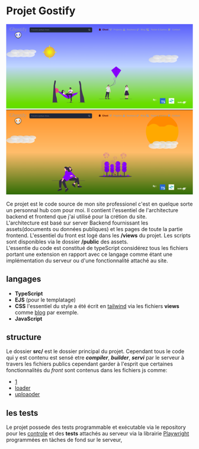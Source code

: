 # Projet Gostify

![screen1](/src/public/screen/screen1.png) ![screen2](/src/public/screen/screen2.png)

Ce projet est le code source de mon site professionel c'est en quelque sorte un personnal hub com pour moi. Il contient l'essentiel de l'architecture backend et frontend que j'ai utilisé pour la crétion du site.\
L'architecture est basé sur server Backend fournissant les assets(documents ou données publiques) et les pages de toute la partie frontend. L'essentiel du front est logé dans les **/views** du projet. Les scripts sont disponibles via le dossier **/public** des assets.\
L'essentie du code est constitué de typeScript considérez tous les fichiers portant une extension en rapport avec ce langage comme étant une implémentation du serveur ou d'une fonctionnalité attaché au site.

## langages

- **TypeScript**
- **EJS** (pour le templatage)
- **CSS** l'essentiel du style a été écrit en [tailwind](https://tailwind.com/) via les fichiers **views** comme [blog](/src/views/blog.ejs) par exemple.
- **JavaScript**

## structure

Le dossier **src/** est le dossier principal du projet. Cependant tous le code qui y est contenu est sensé etre _**compiler**_, _**builder**_, _**servi**_ par le serveur à travers les fichiers publics cependant garder à l'esprit que certaines fonctionnalités du _front_ sont contenus dans les fichiers js comme:

- [1](/src/public/script/1.js)
- [loader](/src/public/script/loader.js)
- [uploaoder](/src/public/script/uploader.js)

## les tests

Le projet possede des tests programmable et exécutable via le repository pour les [controle](https://github.com/) et des **tests** attachés au serveur via la librairie [Playwright](https://playwright.com/) programmées en tàches de fond sur le serveur,
